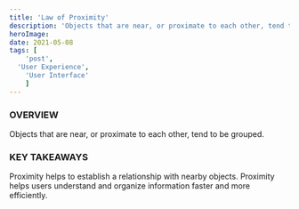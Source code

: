 ```yaml
---
title: 'Law of Proximity'
description: 'Objects that are near, or proximate to each other, tend to be grouped.'
heroImage:
date: 2021-05-08
tags: [
	'post',
  'User Experience',
	'User Interface'
	]
---
```


### OVERVIEW

Objects that are near, or proximate to each other, tend to be grouped.

### KEY TAKEAWAYS

Proximity helps to establish a relationship with nearby objects. Proximity helps users understand and organize information faster and more efficiently.
